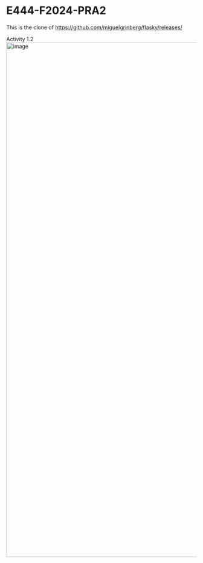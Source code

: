 # E444-F2024-PRA2

This is the clone of https://github.com/miguelgrinberg/flasky/releases/

Activity 1.2
<img width="1359" alt="image" src="https://github.com/user-attachments/assets/ebd93dd7-2e58-4310-a3c9-e673fc5a03ea">
